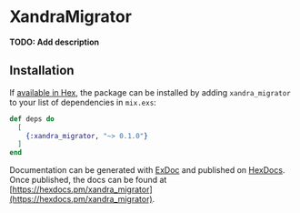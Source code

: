 # XandraMigrator

**TODO: Add description**

## Installation

If [available in Hex](https://hex.pm/docs/publish), the package can be installed
by adding `xandra_migrator` to your list of dependencies in `mix.exs`:

```elixir
def deps do
  [
    {:xandra_migrator, "~> 0.1.0"}
  ]
end
```

Documentation can be generated with [ExDoc](https://github.com/elixir-lang/ex_doc)
and published on [HexDocs](https://hexdocs.pm). Once published, the docs can
be found at [https://hexdocs.pm/xandra_migrator](https://hexdocs.pm/xandra_migrator).

